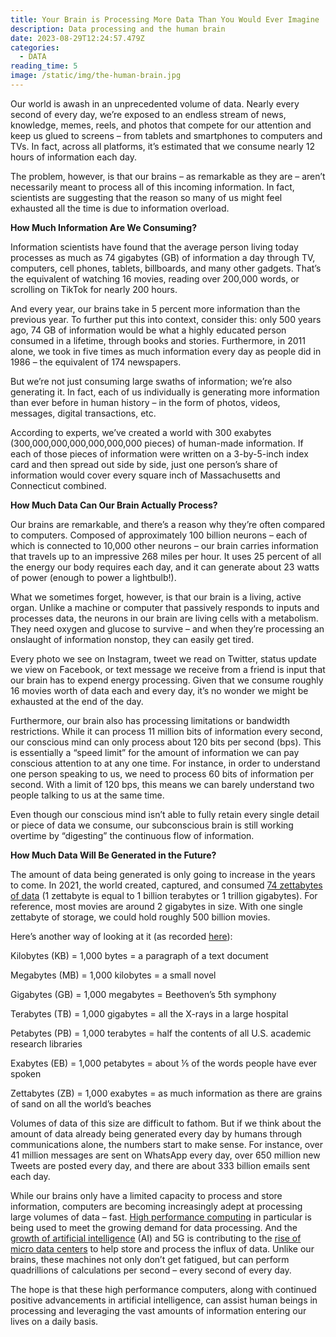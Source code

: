```yaml
---
title: Your Brain is Processing More Data Than You Would Ever Imagine
description: Data processing and the human brain
date: 2023-08-29T12:24:57.479Z
categories:
  - DATA
reading_time: 5
image: /static/img/the-human-brain.jpg
---
```

Our world is awash in an unprecedented volume of data. Nearly every second of every day, we’re exposed to an endless stream of news, knowledge, memes, reels, and photos that compete for our attention and keep us glued to screens – from tablets and smartphones to computers and TVs. In fact, across all platforms, it’s estimated that we consume nearly 12 hours of information each day. 



The problem, however, is that our brains – as remarkable as they are – aren’t necessarily meant to process all of this incoming information. In fact, scientists are suggesting that the reason so many of us might feel exhausted all the time is due to information overload.



**How Much Information Are We Consuming?**



Information scientists have found that the average person living today processes as much as 74 gigabytes (GB) of information a day through TV, computers, cell phones, tablets, billboards, and many other gadgets. That’s the equivalent of watching 16 movies, reading over 200,000 words, or scrolling on TikTok for nearly 200 hours. 



And every year, our brains take in 5 percent more information than the previous year. To further put this into context, consider this: only 500 years ago, 74 GB of information would be what a highly educated person consumed in a lifetime, through books and stories. Furthermore, in 2011 alone, we took in five times as much information every day as people did in 1986 – the equivalent of 174 newspapers. 



But we’re not just consuming large swaths of information; we’re also generating it. In fact, each of us individually is generating more information than ever before in human history – in the form of photos, videos, messages, digital transactions, etc. 



According to experts, we’ve created a world with 300 exabytes (300,000,000,000,000,000,000 pieces) of human-made information. If each of those pieces of information were written on a 3-by-5-inch index card and then spread out side by side, just one person’s share of information would cover every square inch of Massachusetts and Connecticut combined. 



**How Much Data Can Our Brain Actually Process?**



Our brains are remarkable, and there’s a reason why they’re often compared to computers. Composed of approximately 100 billion neurons – each of which is connected to 10,000 other neurons – our brain carries information that travels up to an impressive 268 miles per hour. It uses 25 percent of all the energy our body requires each day, and it can generate about 23 watts of power (enough to power a lightbulb!). 



What we sometimes forget, however, is that our brain is a living, active organ. Unlike a machine or computer that passively responds to inputs and processes data, the neurons in our brain are living cells with a metabolism. They need oxygen and glucose to survive – and when they’re processing an onslaught of information nonstop, they can easily get tired. 



Every photo we see on Instagram, tweet we read on Twitter, status update we view on Facebook, or text message we receive from a friend is input that our brain has to expend energy processing. Given that we consume roughly 16 movies worth of data each and every day, it’s no wonder we might be exhausted at the end of the day. 



Furthermore, our brain also has processing limitations or bandwidth restrictions. While it can process 11 million bits of information every second, our conscious mind can only process about 120 bits per second (bps). This is essentially a “speed limit” for the amount of information we can pay conscious attention to at any one time. For instance, in order to understand one person speaking to us, we need to process 60 bits of information per second. With a limit of 120 bps, this means we can barely understand two people talking to us at the same time. 



Even though our conscious mind isn’t able to fully retain every single detail or piece of data we consume, our subconscious brain is still working overtime by “digesting” the continuous flow of information.



**How Much Data Will Be Generated in the Future?**



The amount of data being generated is only going to increase in the years to come. In 2021, the world created, captured, and consumed [74 zettabytes of data](https://financesonline.com/how-much-data-is-created-every-day/) (1 zettabyte is equal to 1 billion terabytes or 1 trillion gigabytes). For reference, most movies are around 2 gigabytes in size. With one single zettabyte of storage, we could hold roughly 500 billion movies.



Here’s another way of looking at it (as recorded [here](https://www.eecis.udel.edu/~amer/Table-Kilo-Mega-Giga---YottaBytes.html)):



Kilobytes (KB) = 1,000 bytes = a paragraph of a text document

Megabytes (MB) = 1,000 kilobytes = a small novel

Gigabytes (GB) = 1,000 megabytes = Beethoven’s 5th symphony

Terabytes (TB) = 1,000 gigabytes = all the X-rays in a large hospital

Petabytes (PB) = 1,000 terabytes = half the contents of all U.S. academic research libraries

Exabytes (EB) = 1,000 petabytes = about ⅕ of the words people have ever spoken

Zettabytes (ZB) = 1,000 exabytes = as much information as there are grains of sand on all the world’s beaches



Volumes of data of this size are difficult to fathom. But if we think about the amount of data already being generated every day by humans through communications alone, the numbers start to make sense. For instance, over 41 million messages are sent on WhatsApp every day, over 650 million new Tweets are posted every day, and there are about 333 billion emails sent each day. 



While our brains only have a limited capacity to process and store information, computers are becoming increasingly adept at processing large volumes of data – fast. [High performance computing](https://www.minecheck.com/posts/3-high-performance-computing-applications-and-examples/) in particular is being used to meet the growing demand for data processing. And the [growth of artificial intelligence](https://www.minecheck.com/posts/artificial-intelligence-digital-mining-the-need-for-more-compute/) (AI) and 5G is contributing to the [rise of micro data centers](https://www.minecheck.com/posts/micro-data-centers-the-future-of-computing/) to help store and process the influx of data. Unlike our brains, these machines not only don’t get fatigued, but can perform quadrillions of calculations per second – every second of every day. 



The hope is that these high performance computers, along with continued positive advancements in artificial intelligence, can assist human beings in processing and leveraging the vast amounts of information entering our lives on a daily basis.